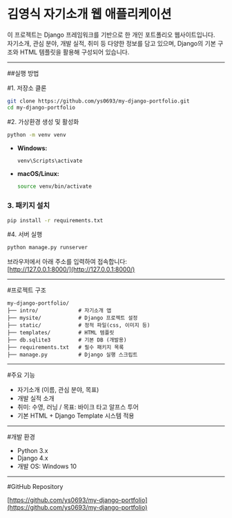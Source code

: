 # 김영식 자기소개 웹 애플리케이션

이 프로젝트는 Django 프레임워크를 기반으로 한 개인 포트폴리오 웹사이트입니다.  
자기소개, 관심 분야, 개발 실적, 취미 등 다양한 정보를 담고 있으며, Django의 기본 구조와 HTML 템플릿을 활용해 구성되어 있습니다.

---

##실행 방법

#1. 저장소 클론

```bash
git clone https://github.com/ys0693/my-django-portfolio.git
cd my-django-portfolio
```

#2. 가상환경 생성 및 활성화

```bash
python -m venv venv
```

- **Windows:**
  ```bash
  venv\Scripts\activate
  ```
- **macOS/Linux:**
  ```bash
  source venv/bin/activate
  ```

### 3. 패키지 설치

```bash
pip install -r requirements.txt
```

#4. 서버 실행

```bash
python manage.py runserver
```

브라우저에서 아래 주소를 입력하여 접속합니다:  
[http://127.0.0.1:8000/](http://127.0.0.1:8000/)

---

#프로젝트 구조

```
my-django-portfolio/
├── intro/             # 자기소개 앱
├── mysite/            # Django 프로젝트 설정
├── static/            # 정적 파일(css, 이미지 등)
├── templates/         # HTML 템플릿
├── db.sqlite3         # 기본 DB (개발용)
├── requirements.txt   # 필수 패키지 목록
├── manage.py          # Django 실행 스크립트
```

---

#주요 기능

- 자기소개 (이름, 관심 분야, 목표)
- 개발 실적 소개
- 취미: 수영, 러닝 / 목표: 바이크 타고 알프스 투어
- 기본 HTML + Django Template 시스템 적용

---

#개발 환경

- Python 3.x
- Django 4.x
- 개발 OS: Windows 10

---

#GitHub Repository

[https://github.com/ys0693/my-django-portfolio](https://github.com/ys0693/my-django-portfolio)
